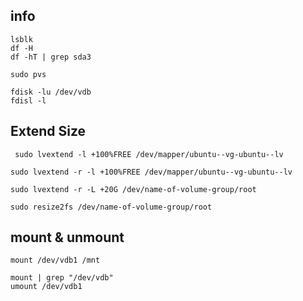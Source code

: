 ## info
```
lsblk
df -H
df -hT | grep sda3

sudo pvs

fdisk -lu /dev/vdb
fdisl -l

```


## Extend Size
```
 sudo lvextend -l +100%FREE /dev/mapper/ubuntu--vg-ubuntu--lv

sudo lvextend -r -l +100%FREE /dev/mapper/ubuntu--vg-ubuntu--lv

sudo lvextend -r -L +20G /dev/name-of-volume-group/root

sudo resize2fs /dev/name-of-volume-group/root

```

## mount & unmount
```
mount /dev/vdb1 /mnt

mount | grep "/dev/vdb"
umount /dev/vdb1

```
